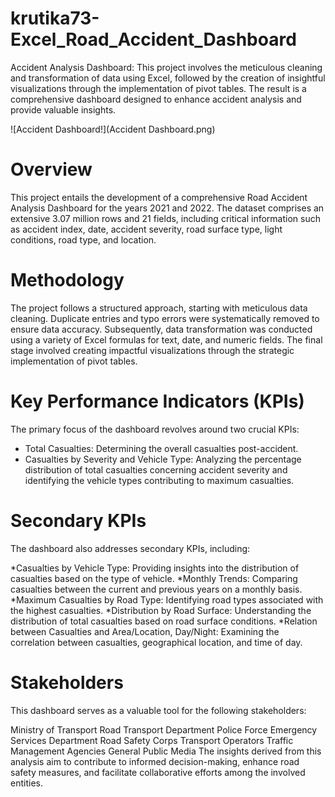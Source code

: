 # krutika73-Excel_Road_Accident_Dashboard
Accident Analysis Dashboard: This project involves the meticulous cleaning and transformation of data using Excel, followed by the creation of insightful visualizations through the implementation of pivot tables. The result is a comprehensive dashboard designed to enhance accident analysis and provide valuable insights.

![Accident Dashboard!](Accident Dashboard.png)

# Overview
This project entails the development of a comprehensive Road Accident Analysis Dashboard for the years 2021 and 2022. The dataset comprises an extensive 3.07 million rows and 21 fields, including critical information such as accident index, date, accident severity, road surface type, light conditions, road type, and location.

# Methodology
The project follows a structured approach, starting with meticulous data cleaning. Duplicate entries and typo errors were systematically removed to ensure data accuracy. Subsequently, data transformation was conducted using a variety of Excel formulas for text, date, and numeric fields. The final stage involved creating impactful visualizations through the strategic implementation of pivot tables.

# Key Performance Indicators (KPIs)
The primary focus of the dashboard revolves around two crucial KPIs:

* Total Casualties: Determining the overall casualties post-accident.
* Casualties by Severity and Vehicle Type: Analyzing the percentage distribution of total casualties concerning accident severity and identifying the vehicle types contributing to maximum casualties.

# Secondary KPIs
The dashboard also addresses secondary KPIs, including:

*Casualties by Vehicle Type: Providing insights into the distribution of casualties based on the type of vehicle.
*Monthly Trends: Comparing casualties between the current and previous years on a monthly basis.
*Maximum Casualties by Road Type: Identifying road types associated with the highest casualties.
*Distribution by Road Surface: Understanding the distribution of total casualties based on road surface conditions.
*Relation between Casualties and Area/Location, Day/Night: Examining the correlation between casualties, geographical location, and time of day.

# Stakeholders
This dashboard serves as a valuable tool for the following stakeholders:

Ministry of Transport
Road Transport Department
Police Force
Emergency Services Department
Road Safety Corps
Transport Operators
Traffic Management Agencies
General Public
Media
The insights derived from this analysis aim to contribute to informed decision-making, enhance road safety measures, and facilitate collaborative efforts among the involved entities.

